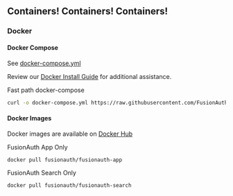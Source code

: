 ## Containers! Containers! Containers!

### Docker



#### Docker Compose

See [docker-compose.yml](https://raw.githubusercontent.com/FusionAuth/fusionauth-containers/master/docker/fusionauth/docker-compose.yml)

Review our [Docker Install Guide](https://fusionauth.io/docs/v1/tech/installation-guide/docker) for additional assistance.

Fast path docker-compose
```bash
curl -o docker-compose.yml https://raw.githubusercontent.com/FusionAuth/fusionauth-containers/master/docker/fusionauth/docker-compose.yml && docker-compose up
``` 

#### Docker Images

Docker images are available on [Docker Hub](https://hub.docker.com/u/fusionauth/)

FusionAuth App Only
```bash
docker pull fusionauth/fusionauth-app
```

FusionAuth Search Only
```bash
docker pull fusionauth/fusionauth-search
```